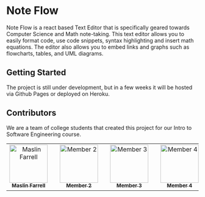 # Note Flow

Note Flow is a react based Text Editor that is specifically geared towards Computer Science and Math note-taking. This text editor allows you to easily format code, use code snippets, syntax highlighting and insert math equations. The editor also allows you to embed links and graphs such as flowcharts, tables, and UML diagrams.

## Getting Started
The project is still under development, but in a few weeks it will be hosted via Github Pages or deployed on Heroku.

## Contributors
We are a team of college students that created this project for our Intro to Software Engineering course.
<table><tr><td align="center"><a href="https://github.com/maslindc2"><img src="https://avatars.githubusercontent.com/u/16846509?s=460&u=6ca8f297f608e37232cec99673f74b8910548166&v=4" width="100px;" alt="Maslin Farrell"/><br /><sub><b>Maslin Farrell</b></sub></a><td align="center"><td align="center"><a href="https://github.com/"><img src="https://cdn.pixabay.com/photo/2015/10/05/22/37/blank-profile-picture-973460_1280.png" width="100px;" alt="Member 2"/><br /><sub><b>Member 2</b></sub></a><td align="center"><td align="center"><a href="https://github.com/"><img src="https://cdn.pixabay.com/photo/2015/10/05/22/37/blank-profile-picture-973460_1280.png" width="100px;" alt="Member 3"/><br /><sub><b>Member 3</b></sub></a><td align="center"><td align="center"><a href="https://github.com/"><img src="https://cdn.pixabay.com/photo/2015/10/05/22/37/blank-profile-picture-973460_1280.png" width="100px;" alt="Member 4"/><br /><sub><b>Member 4</b></sub></a><td align="center"><td align="center"><a href="https://github.com/"><img src="https://cdn.pixabay.com/photo/2015/10/05/22/37/blank-profile-picture-973460_1280.png" width="100px;" alt="Member 5"/><br /><sub><b>Member 5</b></sub></a><td align="center"></table>
